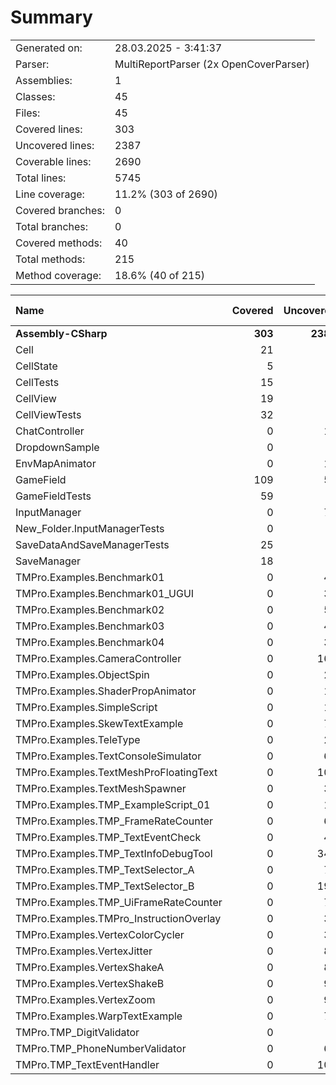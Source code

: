 ﻿# Summary
|||
|:---|:---|
| Generated on: | 28.03.2025 - 3:41:37 |
| Parser: | MultiReportParser (2x OpenCoverParser) |
| Assemblies: | 1 |
| Classes: | 45 |
| Files: | 45 |
| Covered lines: | 303 |
| Uncovered lines: | 2387 |
| Coverable lines: | 2690 |
| Total lines: | 5745 |
| Line coverage: | 11.2% (303 of 2690) |
| Covered branches: | 0 |
| Total branches: | 0 |
| Covered methods: | 40 |
| Total methods: | 215 |
| Method coverage: | 18.6% (40 of 215) |

|**Name**|**Covered**|**Uncovered**|**Coverable**|**Total**|**Line coverage**|**Covered**|**Total**|**Branch coverage**|**Covered**|**Total**|**Method coverage**|
|:---|---:|---:|---:|---:|---:|---:|---:|---:|---:|---:|---:|
|**Assembly-CSharp**|**303**|**2387**|**2690**|**5745**|**11.2%**|**0**|**0**|****|**40**|**215**|**18.6%**|
|Cell|21|0|21|40|100%|0|0||8|8|100%|
|CellState|5|0|5|24|100%|0|0||1|1|100%|
|CellTests|15|0|15|36|100%|0|0||2|2|100%|
|CellView|19|3|22|49|86.3%|0|0||3|4|75%|
|CellViewTests|32|0|32|81|100%|0|0||4|4|100%|
|ChatController|0|19|19|51|0%|0|0||0|3|0%|
|DropdownSample|0|6|6|19|0%|0|0||0|2|0%|
|EnvMapAnimator|0|12|12|35|0%|0|0||0|2|0%|
|GameField|109|55|164|236|66.4%|0|0||10|13|76.9%|
|GameFieldTests|59|1|60|114|98.3%|0|0||6|6|100%|
|InputManager|0|71|71|101|0%|0|0||0|5|0%|
|New_Folder.InputManagerTests|0|6|6|22|0%|0|0||0|1|0%|
|SaveDataAndSaveManagerTests|25|0|25|60|100%|0|0||3|3|100%|
|SaveManager|18|3|21|36|85.7%|0|0||3|3|100%|
|TMPro.Examples.Benchmark01|0|44|44|128|0%|0|0||0|2|0%|
|TMPro.Examples.Benchmark01_UGUI|0|39|39|135|0%|0|0||0|2|0%|
|TMPro.Examples.Benchmark02|0|54|54|97|0%|0|0||0|2|0%|
|TMPro.Examples.Benchmark03|0|46|46|92|0%|0|0||0|3|0%|
|TMPro.Examples.Benchmark04|0|30|30|85|0%|0|0||0|2|0%|
|TMPro.Examples.CameraController|0|168|168|292|0%|0|0||0|5|0%|
|TMPro.Examples.ObjectSpin|0|26|26|67|0%|0|0||0|3|0%|
|TMPro.Examples.ShaderPropAnimator|0|16|16|51|0%|0|0||0|3|0%|
|TMPro.Examples.SimpleScript|0|11|11|58|0%|0|0||0|2|0%|
|TMPro.Examples.SkewTextExample|0|78|78|158|0%|0|0||0|5|0%|
|TMPro.Examples.TeleType|0|28|28|83|0%|0|0||0|3|0%|
|TMPro.Examples.TextConsoleSimulator|0|60|60|121|0%|0|0||0|7|0%|
|TMPro.Examples.TextMeshProFloatingText|0|108|108|223|0%|0|0||0|6|0%|
|TMPro.Examples.TextMeshSpawner|0|33|33|79|0%|0|0||0|3|0%|
|TMPro.Examples.TMP_ExampleScript_01|0|18|18|64|0%|0|0||0|2|0%|
|TMPro.Examples.TMP_FrameRateCounter|0|65|65|134|0%|0|0||0|5|0%|
|TMPro.Examples.TMP_TextEventCheck|0|40|40|73|0%|0|0||0|7|0%|
|TMPro.Examples.TMP_TextInfoDebugTool|0|344|344|652|0%|0|0||0|14|0%|
|TMPro.Examples.TMP_TextSelector_A|0|73|73|157|0%|0|0||0|5|0%|
|TMPro.Examples.TMP_TextSelector_B|0|198|198|547|0%|0|0||0|11|0%|
|TMPro.Examples.TMP_UiFrameRateCounter|0|71|71|125|0%|0|0||0|5|0%|
|TMPro.Examples.TMPro_InstructionOverlay|0|33|33|84|0%|0|0||0|3|0%|
|TMPro.Examples.VertexColorCycler|0|33|33|84|0%|0|0||0|3|0%|
|TMPro.Examples.VertexJitter|0|80|80|175|0%|0|0||0|7|0%|
|TMPro.Examples.VertexShakeA|0|80|80|161|0%|0|0||0|7|0%|
|TMPro.Examples.VertexShakeB|0|93|93|185|0%|0|0||0|7|0%|
|TMPro.Examples.VertexZoom|0|91|91|192|0%|0|0||0|7|0%|
|TMPro.Examples.WarpTextExample|0|70|70|144|0%|0|0||0|5|0%|
|TMPro.TMP_DigitValidator|0|8|8|27|0%|0|0||0|1|0%|
|TMPro.TMP_PhoneNumberValidator|0|66|66|105|0%|0|0||0|1|0%|
|TMPro.TMP_TextEventHandler|0|107|107|263|0%|0|0||0|20|0%|
